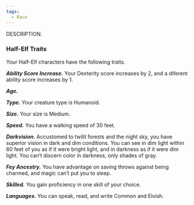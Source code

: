 ```yaml
---
tags:
  - Race
---
```

DESCRIPTION.

### Half-Elf Traits
Your Half-Elf characters have the following traits.

***Ability Score Increase.***
Your Dexterity score increases by 2, and a diferent ability score increases by 1.

***Age.***


***Type.***
Your creature type is Humanoid.

***Size.***
Your size is Medium.

***Speed.***
You have a walking speed of 30 feet.

***Darkvision.***
Accustomed to twilit forests and the night sky, you have superior vision in dark and dim conditions. You can see in dim light within 60 feet of you as if it were bright light, and in darkness as if it were dim light. You can’t discern color in darkness, only shades of gray.

***Fey Ancestry.***
You have advantage on saving throws against being charmed, and magic can’t put you to sleep.

***Skilled.***
You gain proficiency in one skill of your choice.

***Languages.***
You can speak, read, and write Common and Elvish.